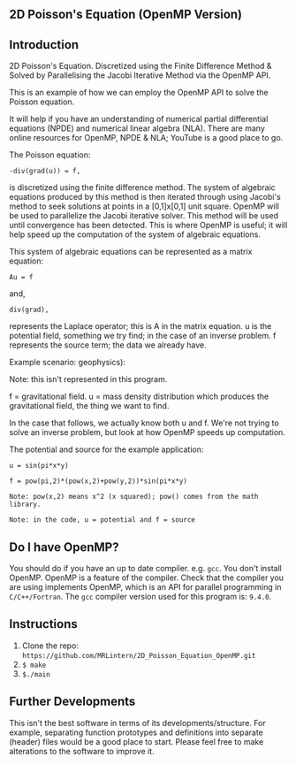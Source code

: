 ## 2D Poisson's Equation (OpenMP Version)

## Introduction
2D Poisson's Equation. Discretized using the Finite Difference Method &amp; Solved by Parallelising the Jacobi Iterative Method via the OpenMP API.

This is an example of how we can employ the OpenMP API to solve the Poisson equation.

It will help if you have an understanding of numerical partial differential equations (NPDE)
and numerical linear algebra (NLA).
There are many online resources for OpenMP, NPDE & NLA; YouTube is a good place to go.

The Poisson equation: 

	-div(grad(u)) = f, 

is discretized using the finite difference method.
The system of algebraic equations produced by this method is then iterated through 
using Jacobi's method to seek solutions at points in a [0,1]x[0,1] unit square.
OpenMP will be used to parallelize the Jacobi iterative solver.
This method will be used until convergence has been detected.
This is where OpenMP is useful; it will help speed up the computation of the 
system of algebraic equations.

This system of algebraic equations can be represented as a matrix equation:

	Au = f

and,

	div(grad),
	
represents the Laplace operator; this is A in the matrix equation.
u is the potential field, something we try find; in the case of an inverse problem.
f represents the source term; the data we already have.

Example scenario: geophysics):

Note: this isn't represented in this program.

f = gravitational field. 
u = mass density distribution which produces the gravitational field, the thing we want to find.

In the case that follows, we actually know both u and f.
We're not trying to solve an inverse problem, but look at how OpenMP speeds up computation.

The potential and source for the example application:

	u = sin(pi*x*y)
	
	f = pow(pi,2)*(pow(x,2)+pow(y,2))*sin(pi*x*y)
	
	Note: pow(x,2) means x^2 (x squared); pow() comes from the math library.

    Note: in the code, u = potential and f = source 
    

## Do I have OpenMP?
You should do if you have an up to date compiler. e.g. `gcc`.
You don't install OpenMP. OpenMP is a feature of the compiler. Check that the compiler you are using implements OpenMP, which is an API for parallel programming in `C/C++/Fortran`. 
The `gcc` compiler version used for this program is: `9.4.0`.

## Instructions
1. Clone the repo: `https://github.com/MRLintern/2D_Poisson_Equation_OpenMP.git`
2. `$ make`
3. `$./main`

## Further Developments
This isn't the best software in terms of its developments/structure. For example, separating function prototypes and definitions into separate (header) files would be a good place to start. Please feel free to make alterations to the software to improve it.
